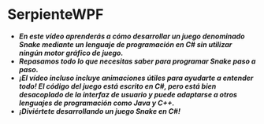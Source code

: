 # SerpienteWPF

- **_En este vídeo aprenderás a cómo desarrollar un juego denominado Snake mediante un lenguaje de programación en C# sin utilizar ningún motor gráfico de juego._**
- **_Repasamos todo lo que necesitas saber para programar Snake paso a paso._**
- **_¡El vídeo incluso incluye animaciones útiles para ayudarte a entender todo! El código del juego está escrito en C#, pero está bien desacoplado de la interfaz de usuario y puede adaptarse a otros lenguajes de programación como Java y C++._**
- **_¡Diviértete desarrollando un juego Snake en C#!_**
